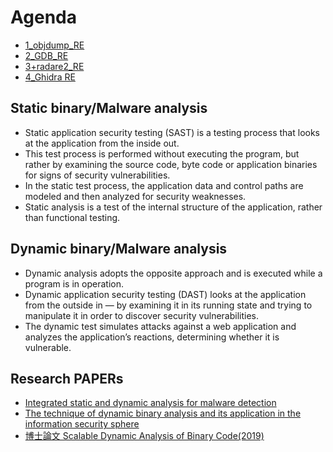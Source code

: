 
# Agenda
- [1_objdump_RE](https://github.com/8wingflying/NTHU2021/blob/main/week3_20211001/2_Basic%20Reverse%20Engineering/1_objdump_RE.md)
- [2_GDB_RE](https://github.com/8wingflying/NTHU2021/blob/main/week3_20211001/2_Basic%20Reverse%20Engineering/2_GDB_RE.md)
- [3+radare2_RE](https://github.com/8wingflying/NTHU2021/blob/main/week3_20211001/2_Basic%20Reverse%20Engineering/3_radare2_RE.md)
- [4_Ghidra RE](https://github.com/8wingflying/NTHU2021/blob/main/week3_20211001/2_Basic%20Reverse%20Engineering/4_Ghidra_RE.md)

## Static binary/Malware  analysis
- Static application security testing (SAST) is a testing process that looks at the application from the inside out.
- This test process is performed without executing the program, but rather by examining the source code, byte code or application binaries for signs of security vulnerabilities.
- In the static test process, the application data and control paths are modeled and then analyzed for security weaknesses.
- Static analysis is a test of the internal structure of the application, rather than functional testing. 

## Dynamic binary/Malware analysis

- Dynamic analysis adopts the opposite approach and is executed while a program is in operation. 
- Dynamic application security testing (DAST) looks at the application from the outside in — by examining it in its running state and trying to manipulate it in order to discover security vulnerabilities.
- The dynamic test simulates attacks against a web application and analyzes the application’s reactions, determining whether it is vulnerable.

## Research PAPERs

- [Integrated static and dynamic analysis for malware detection](https://core.ac.uk/download/pdf/81971921.pdf)
- [The technique of dynamic binary analysis and its application in the information security sphere](https://ieeexplore.ieee.org/document/6624963)
- [博士論文 Scalable Dynamic Analysis of Binary Code(2019)](https://www.diva-portal.org/smash/get/diva2:1343472/FULLTEXT01.pdf)
